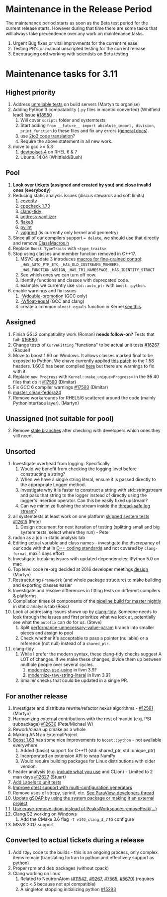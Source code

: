 Maintenance in the Release Period
=================================

The maintenance period starts as soon as the Beta test period for the current release starts.  However during that time there are some tasks that will always take precendence over any work on maintenance tasks.

1. Urgent Bug fixes or vital improvments for the current release
2. Testing PR's or manual unscripted testing for the current release
3. Encouraging and working with scientists on Beta testing


Maintenance tasks for 3.11
==========================

Highest priority
----------------

1. Address [unreliable tests](https://docs.google.com/spreadsheets/d/1qs81x3ZDDxvEu3H5Zg1KN8Qfu54dIVWKI2f3-zxFaFg/edit#gid=0) on build servers (Martyn to organise)
1. Adding Python 3 compatability (`.py` files in mantid converted) (Whitfield lead) Issue [#18550](https://github.com/mantidproject/mantid/issues/18550)
   1. Will cover `scripts` folder and systemtests
   3. Start adding `from __future__ import absolute_import, division, print_function` to these files and fix any errors ([general docs](http://python-future.org/compatible_idioms.html)).
   4. use [2to3 code translation](https://docs.python.org/2/library/2to3.html)?
   4. Require the above statement in all new work.
14. move to gcc >= 5.3
    1. [devtoolset-4](https://www.softwarecollections.org/en/scls/rhscl/devtoolset-4/) on RHEL 6 & 7
    2. Ubuntu 14.04 (Whitfield/Bush)

Pool
----

1. **Look over tickets (assigned and created by you) and close invalid ones (everybody)**
1. Reducing static analysis issues (discus stewards and soft limits)
    1. [coverity](https://scan.coverity.com/projects/335)
    4. [cppcheck 1.73](http://builds.mantidproject.org/job/master_cppcheck/)
    3. [clang-tidy](http://builds.mantidproject.org/view/Static%20Analysis/job/clang_tidy/)
    2. [address-sanitizer](http://builds.mantidproject.org/view/Static%20Analysis/job/address_sanitizer/)
    294742. [flake8](http://builds.mantidproject.org/job/master_flake8/)
    1. [pylint](http://builds.mantidproject.org/job/master_pylint/)
    2. [valgrind](http://builds.mantidproject.org/view/Valgrind/job/valgrind_core_packages/) (is currently only kernel and geometry)
1. Since all of our compilers support `= delete`, we should use that directly and remove [ClassMacros.h](https://github.com/mantidproject/mantid/blob/master/Framework/Kernel/inc/MantidKernel/ClassMacros.h)
1. Replace `Boost.TypeTraits` with `<type_traits>`
11. Stop using classes and member function removed in C++17.
    1. MSVC update 3 introduces [macros for fine-grained control](https://blogs.msdn.microsoft.com/vcblog/2016/08/12/stl-fixes-in-vs-2015-update-3/): `_HAS_AUTO_PTR_ETC`, `_HAS_OLD_IOSTREAMS_MEMBERS`, `_HAS_FUNCTION_ASSIGN`, `_HAS_TR1_NAMESPACE`, `_HAS_IDENTITY_STRUCT`
    2. See which ones we can turn off now.
    3. Identify functions and classes with deprecated code.
    4. example: we currently use `std::auto_ptr` with `boost::python`.
1. enable warnings and fix issues
   1. [-Wdouble-promotion](https://gist.github.com/quantumsteve/38c7be4a5606edecb223) (GCC only)
   1. [-Wfloat-equal](https://gist.github.com/quantumsteve/05b55c0743030b8c439d) (GCC and clang)
   1. create a common `almost_equals` function in Kernel [see this](http://en.cppreference.com/w/cpp/types/numeric_limits/epsilon).


Assigned
--------

1. Finish GSL2 compatibility work (Roman) **needs follow-on?** Tests that fail: [#16680](https://github.com/mantidproject/mantid/issues/16680).
7. Change tests of `CurveFitting` "functions" to be actual unit tests [#16267](https://github.com/mantidproject/mantid/issues/16267) (Raquel)
1. Move to boost 1.60 on Windows. It allows classes marked final to be exposed to Python. We chave currently applied [this patch](https://github.com/boostorg/type_traits/commit/04a8a9ecc2b02b7334a4b3f0459a5f62b855cc68) to the 1.58 headers. 1.60.0 has been compiled [here](https://github.com/mantidproject/thirdparty-msvc2015/tree/boost-160) but there are warnings to fix with it.
13. Replace `new Progress` with `Kernel::make_unique<Progress>` in the ~~35~~ 40 files that do it [#17590](https://github.com/mantidproject/mantid/issues/17590) (Dimitar)
12. Fix GCC 6 compiler warnings [#17593](https://github.com/mantidproject/mantid/issues/17593) (Dimitar)
  1. [master_clean-fedora24](http://builds.mantidproject.org/job/master_clean-fedora24/)
1. Remove workarounds for RHEL5/6 scattered around the code (mainly PythonInterface layer). (Martyn)

Unassigned (not suitable for pool)
----------------------------------

2. Remove [stale branches](https://github.com/mantidproject/mantid/branches/stale) after checking with developers which ones they still need.

Unsorted
--------

1. Investigate overhead from logging. Specifically
   1. Would we benefit from checking the logging level before constructing a string?
   1. When we have a single string literal, ensure it is passed directly to the appropriate Logger method.
   1. Investigate why it is faster to construct a string with std::stringstream and pass that string to the logger instead of directly using the logger's insertion operator. Can this be easily fixed upstream?
   1. Can we minimize flushing the stream inside the [thread-safe log stream](https://github.com/mantidproject/mantid/blob/master/Framework/Kernel/src/ThreadSafeLogStream.cpp)?
1. all systemtests at least work on one platform [skipped system tests](http://developer.mantidproject.org/systemtests/) [#12615](https://github.com/mantidproject/mantid/issues/12615) (Pete)
   1. Design document for next iteration of testing (splitting small and big system tests, select where they run) - Pete
1093777. radon as a job in static analysis tab
1. Editing actual variable and class names - investigate the discrepancy of our code with that in [C++ coding standards](http://www.mantidproject.org/C%2B%2B_Coding_Standards) and not covered by `clang-format`, max 1 days effort
1. Investigate breaking issues with updated dependencies: iPython 5.0 on mac
23. Top level code re-org decided at 2016 developer meetings [design](https://github.com/mantidproject/documents/pull/11) (Martyn)
1. Restructuring `Framework` (and whole package structure) to make building and exporting classes easier
2. Investigate and resolve differences in fitting tests on different compilers & platforms.
1084. Compilation times of components of the [pipeline build for master nightly](http://builds.mantidproject.org/view/Master%20Pipeline/) in static analysis tab (Ross)
1. Look at addressing issues shown up by [clang-tidy](http://builds.mantidproject.org/view/Static%20Analysis/job/clang_tidy). Someone needs to look through the issues and first prioritize what we look at, potentially see what the `autofix` can do for us. (Steve)
   1.  Split [performance-unnecessary-value-param](https://github.com/mantidproject/mantid/tree/performance-unnecessary-value-param) branch into smaller pieces and assign to pool
   1. Check whether it's acceptable to pass a pointer (nullable) or a reference (not null) instead of a `shared_ptr`.
9. clang-tidy
   1. While I prefer the modern syntax, these clang-tidy checks suggest A LOT of changes. If we make these changes, divide them up between multiple people over several cycles.
         1. [modernize-use-using](https://github.com/llvm-mirror/clang-tools-extra/blob/73313677032e42e218e72a4e388bbdc179c52da0/docs/clang-tidy/checks/modernize-use-using.rst) in llvm 3.9?
         2. [modernize-raw-string-literal](https://github.com/llvm-mirror/clang-tools-extra/blob/73313677032e42e218e72a4e388bbdc179c52da0/docs/clang-tidy/checks/modernize-raw-string-literal.rst) in llvm 3.9?
   2. Smaller checks that could be updated in a single PR.

For another release
-------------------
1. Investigate and distribute rewrite/refactor nexus algorithms - [#12591](http://github.com/mantidproject/mantid/issues/12591)  (Martyn)
2. Harmonizing external contributions with the rest of mantid (e.g. PSI subpackage) [#12630](https://github.com/mantidproject/mantid/issues/12630) (Pete/Michael W)
3. Rework/clean up cmake as a whole
4. Making ANN an ExternalProject
1. [Boost 1.63](http://www.boost.org/users/history/version_1_63_0.html) has some nice improvements to `boost::python` - not available everywhere
   1. Added (basic) support for C++11 (std::shared_ptr, std::unique_ptr)
   2. Incorporated an extension API to wrap NumPy
   3. Would require building packages for Linux distributions with older version.
1. header analysis (e.g. [include what you use](http://www.mantidproject.org/IWYU) and CLion) - Limited to 2 man days [#12627](https://github.com/mantidproject/mantid/issues/12627) (Stuart)
13. [Add Labels to unit tests](https://github.com/mantidproject/mantid/issues/17453)
14. [Improve ctest support with multi-configuration generators](https://github.com/mantidproject/mantid/issues/19303)
15. Remove uses of strcpy, sprintf, etc. [See ParaView-developers thread ](http://public.kitware.com/pipermail/paraview-developers/2017-April/005276.html)
16. [Update gSOAP by using the system package or making it an external project](https://github.com/mantidproject/mantid/issues/19433)
17. [Use erase-remove idiom instead of PeaksWorkspace::removePeak(...)](https://github.com/mantidproject/mantid/issues/19472)
10. Clang/C2 working on Windows
    1. Add the CMake 3.6 flag `-T v140_clang_3_7` to configure
9. MSVS 2017 support

Converted to actual tickets during a release
--------------------------------------------

1. Add `f2py` code to the builds - this is an ongoing process, only complex items remain (translating fortran to python and effectively support as python)
1. Proper rpm and deb packages (without cpack)
1. Clang working on linux
   1. Related to NeutronAtom ([#11542](https://github.com/mantidproject/mantid/issues/11542), [#9267](https://github.com/mantidproject/mantid/issues/9267), [#7565](https://github.com/mantidproject/mantid/issues/7565), [#5670](https://github.com/mantidproject/mantid/issues/5670))  (requires gcc < 5 because not api compatible)
   1. A singleton stopping initializing python [#15293](https://github.com/mantidproject/mantid/issues/15293)
